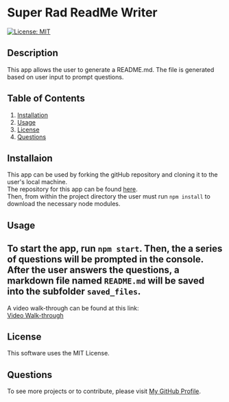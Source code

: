 # Super Rad ReadMe Writer
  [![License: MIT](https://img.shields.io/badge/License-MIT-yellow.svg)](https://opensource.org/licenses/MIT)
  ## Description
  This app allows the user to generate a README.md.
  The file is generated based on user input to prompt questions.
  ## Table of Contents

  1. [Installation](#Installation)
  2. [Usage](#Usage)
  3. [License](#License)
  4. [Questions](#Questions)

  ## Installaion
  This app can be used by forking the gitHub repository and cloning it to the user's local machine.</br>
  The repository for this app can be found [here](https://github.com/JFleming963/Super-Rad-ReadMe-Writer). </br>
  Then, from within the project directory the user must run `npm install` to download the necessary node modules.
  ## Usage
  To start the app, run `npm start`. Then, the a series of questions will be prompted in the console.</br>
  After the user answers the questions, a markdown file named `README.md` will be saved into the subfolder `saved_files`.
  ---
  A video walk-through can be found at this link:</br>
  [Video Walk-through](https://drive.google.com/file/d/1d90e2LWyaHxKBE7qns6RAM31CTB8-8Au/view?usp=sharing)

  ## License
  This software uses the MIT License.
  ## Questions
  To see more projects or to contribute, please visit [My GitHub Profile](https://github.com/www).
